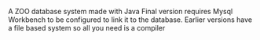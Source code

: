 A ZOO database system made with Java 
Final version requires Mysql Workbench to be configured to link it to the database.
Earlier versions have a file based system so all you need is a compiler
